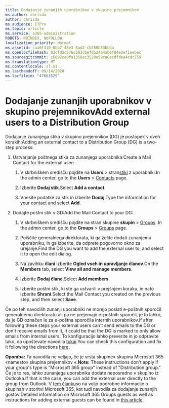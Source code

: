 ```yaml
---
title: Dodajanje zunanjih uporabnikov v skupino prejemnikov
ms.author: chrisda
author: chrisda
ms.audience: ITPro
ms.topic: article
ms.service: o365-administration
ROBOTS: NOINDEX, NOFOLLOW
localization_priority: Normal
ms.assetid: caa0f310-0bb7-48e3-8ad2-cb358b53bbba
ms.openlocfilehash: 03cfd2c576cb03cbefd524a4ab6f04e2ef1eebec
ms.sourcegitcommit: c6692ce0fa1358ec3529e59ca0ecdfdea4cdc759
ms.translationtype: MT
ms.contentlocale: sl-SI
ms.lasthandoff: 09/14/2020
ms.locfileid: "47663529"
---
```

# <a name="add-external-users-to-a-distribution-group"></a><span data-ttu-id="acec8-102">Dodajanje zunanjih uporabnikov v skupino prejemnikov</span><span class="sxs-lookup"><span data-stu-id="acec8-102">Add external users to a Distribution Group</span></span>

<span data-ttu-id="acec8-103">Dodajanje zunanjega stika v skupino prejemnikov (DG) je postopek v dveh korakih:</span><span class="sxs-lookup"><span data-stu-id="acec8-103">Adding an external contact to a Distribution Group (DG) is a two-step process:</span></span>
  
1. <span data-ttu-id="acec8-104">Ustvarjanje poštnega stika za zunanjega uporabnika:</span><span class="sxs-lookup"><span data-stu-id="acec8-104">Create a Mail Contact for the external user:</span></span>
    
    1. <span data-ttu-id="acec8-105">V skrbniškem središču pojdite na **Users**  >  stran[stiki](https://admin.microsoft.com/adminportal/home#/Contact) z uporabniki.</span><span class="sxs-lookup"><span data-stu-id="acec8-105">In the admin center, go to the **Users** > [Contacts](https://admin.microsoft.com/adminportal/home#/Contact) page.</span></span> 
    
    2. <span data-ttu-id="acec8-106">Izberite **Dodaj stik**.</span><span class="sxs-lookup"><span data-stu-id="acec8-106">Select **Add a contact**.</span></span>
    
    3. <span data-ttu-id="acec8-107">Vnesite podatke za stik in izberite **Dodaj**.</span><span class="sxs-lookup"><span data-stu-id="acec8-107">Type the information for your contact and select **Add**.</span></span>
    
2. <span data-ttu-id="acec8-108">Dodajte poštni stik v GD:</span><span class="sxs-lookup"><span data-stu-id="acec8-108">Add the Mail Contact to your DG:</span></span>
    
    1. <span data-ttu-id="acec8-109">V skrbniškem središču pojdite na stran skupine **skupin**  >  [Groups](https://admin.microsoft.com/adminportal/home#/groups) .</span><span class="sxs-lookup"><span data-stu-id="acec8-109">In the admin center, go to the **Groups** > [Groups](https://admin.microsoft.com/adminportal/home#/groups) page.</span></span> 
    
    2. <span data-ttu-id="acec8-110">Poiščite generalnega direktorata, ki ga želite dodati zunanjemu uporabniku, in ga izberite, da odprete pogovorno okno za urejanje.</span><span class="sxs-lookup"><span data-stu-id="acec8-110">Find the DG you want to add the external user to, and select it to open the edit dialog.</span></span>
    
    3. <span data-ttu-id="acec8-111">Na zavihku **člani** izberite **Ogled vseh in upravljanje članov**.</span><span class="sxs-lookup"><span data-stu-id="acec8-111">On the **Members** tab, select **View all and manage members**.</span></span> 
    
    4. <span data-ttu-id="acec8-112">Izberite **Dodaj člane**.</span><span class="sxs-lookup"><span data-stu-id="acec8-112">Select **Add members**.</span></span>
    
    5. <span data-ttu-id="acec8-113">Izberite poštni stik, ki ste ga ustvarili v prejšnjem koraku, in nato izberite **Shrani**.</span><span class="sxs-lookup"><span data-stu-id="acec8-113">Select the Mail Contact you created on the previous step, and then select **Save**.</span></span>
    
<span data-ttu-id="acec8-114">Če po teh navodilih zunanji uporabniki ne morejo poslati e-poštnih sporočil generalnemu direktoratu ali pa ne prejemajo e-poštnih sporočil, je to lahko, da je GD označen le za e-poštna sporočila internih uporabnikov.</span><span class="sxs-lookup"><span data-stu-id="acec8-114">If after following these steps your external users can't send emails to the DG or don't receive emails from it, it could be that the DG is marked to only allow emails from internal users.</span></span> <span data-ttu-id="acec8-115">To konfiguracijo lahko preverite in jo odpravite tako, da upoštevate navodila [tukaj](https://docs.microsoft.com/exchange/mail-flow-best-practices/non-delivery-reports-in-exchange-online/fix-error-code-5-7-133-in-exchange-online).</span><span class="sxs-lookup"><span data-stu-id="acec8-115">You can check this configuration and fix it following the directions [here](https://docs.microsoft.com/exchange/mail-flow-best-practices/non-delivery-reports-in-exchange-online/fix-error-code-5-7-133-in-exchange-online).</span></span>
  
 <span data-ttu-id="acec8-116">**Opomba:** Ta navodila ne veljajo, če je vrsta skupine» skupina Microsoft 365 «namesto» skupina prejemnikov «.</span><span class="sxs-lookup"><span data-stu-id="acec8-116">**Note:** These instructions don't apply if your group's type is "Microsoft 365 group" instead of "Distribution group."</span></span> <span data-ttu-id="acec8-117">Če je to res, lahko zunanjega uporabnika dodate neposredno v skupino iz Outlooka.</span><span class="sxs-lookup"><span data-stu-id="acec8-117">If that is the case, you can add the external user directly to the group from Outlook.</span></span> <span data-ttu-id="acec8-118">V [tem članku](https://support.office.com/article/Guest-access-in-Office-365-Groups-bfc7a840-868f-4fd6-a390-f347bf51aff6.aspx)so na voljo podrobne informacije o skupinah v storitvi Microsoft 365, kot tudi navodila za dodajanje zunanjih gostov.</span><span class="sxs-lookup"><span data-stu-id="acec8-118">Detailed information on Microsoft 365 Groups guests as well as instructions for adding external guests can be found in [this article](https://support.office.com/article/Guest-access-in-Office-365-Groups-bfc7a840-868f-4fd6-a390-f347bf51aff6.aspx).</span></span>
  